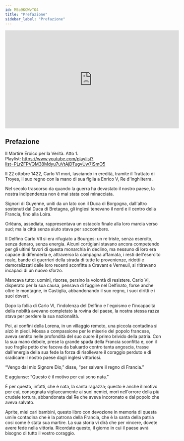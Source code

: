 ```yaml
---
id: MSo9KCWvTO4
title: "Prefazione"
sidebar_label: "Prefazione"
---
```


<div class="video-float-container">
  <iframe
    width="560"
    height="315"
    src="https://www.youtube.com/embed/MSo9KCWvTO4"
    title="YouTube video player"
    frameborder="0"
    allow="accelerometer; autoplay; clipboard-write; encrypted-media; gyroscope; picture-in-picture; web-share"
    referrerpolicy="strict-origin-when-cross-origin"
    allowfullscreen
  ></iframe>
</div>

## Prefazione

Il Martire Eroico per la Verità. Atto 1.   
Playlist: https://www.youtube.com/playlist?list=PLrZFPVQM38Mdyu7uVtAjDTugvUw7ISmO5 

Il 22 ottobre 1422, Carlo VI morì, lasciando in eredità, tramite il Trattato di Troyes, il suo regno con la mano di sua figlia a Enrico V, Re d'Inghilterra.

Nel secolo trascorso da quando la guerra ha devastato il nostro paese, la nostra indipendenza non è mai stata così minacciata.

Signori di Guyenne, uniti da un lato con il Duca di Borgogna, dall'altro sostenuti dal Duca di Bretagna, gli inglesi tenevano il nord e il centro della Francia, fino alla Loira.

Orléans, assediata, rappresentava un ostacolo finale alla loro marcia verso sud; ma la città senza aiuto stava per soccombere.

Il Delfino Carlo VII si era rifugiato a Bourges: un re triste, senza esercito, senza denaro, senza energia. Alcuni cortigiani stavano ancora competendo per gli ultimi favori di questa monarchia in declino, ma nessuno di loro era capace di difenderla e, attraverso la campagna affamata, i resti dell'esercito reale, bande di guerrieri della strada di tutte le provenienze, ridotti e demoralizzati dalle loro recenti sconfitte a Cravant e Verneuil, si ritiravano incapaci di un nuovo sforzo.

Mancava tutto: uomini, risorse, persino la volontà di resistere. Carlo VI, disperato per la sua causa, pensava di fuggire nel Delfinato, forse anche oltre le montagne, in Castiglia, abbandonando il suo regno, i suoi diritti e i suoi doveri.

Dopo la follia di Carlo VI, l'indolenza del Delfino e l'egoismo e l'incapacità della nobiltà avevano completato la rovina del paese, la nostra stessa razza stava per perdere la sua nazionalità.

Poi, ai confini della Lorena, in un villaggio remoto, una piccola contadina si alzò in piedi. Mossa a compassione per le miserie del popolo francese, aveva sentito nelle profondità del suo cuore il primo brivido della patria. Con la sua mano debole, prese la grande spada della Francia sconfitta e, con il suo fragile petto che faceva da baluardo contro tanta angoscia, trasse dall'energia della sua fede la forza di risollevare il coraggio perduto e di sradicare il nostro paese dagli inglesi vittoriosi.

“Vengo dal mio Signore Dio,” disse, “per salvare il regno di Francia.”

E aggiunse: “Questo è il motivo per cui sono nata.”

È per questo, infatti, che è nata, la santa ragazza; questo è anche il motivo per cui, consegnata vigliaccamente ai suoi nemici, morì nell'orrore della più crudele tortura, abbandonata dal Re che aveva incoronato e dal popolo che aveva salvato.

Aprite, miei cari bambini, questo libro con devozione in memoria di questa umile contadina che è la patrona della Francia, che è la santa della patria cosi come è stata sua martire. La sua storia vi dirà che per vincere, dovete avere fede nella vittoria. Ricordate questo, il giorno in cui il paese avrà bisogno di tutto il vostro coraggio.

